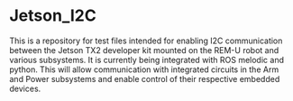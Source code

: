 # Jetson_I2C
This is a repository for test files intended for enabling I2C communication between the Jetson TX2 developer kit mounted on the REM-U robot and various subsystems. It is currently being integrated with ROS melodic and python. This will allow communication with integrated circuits in the Arm and Power subsystems and enable control of their respective embedded devices. 
